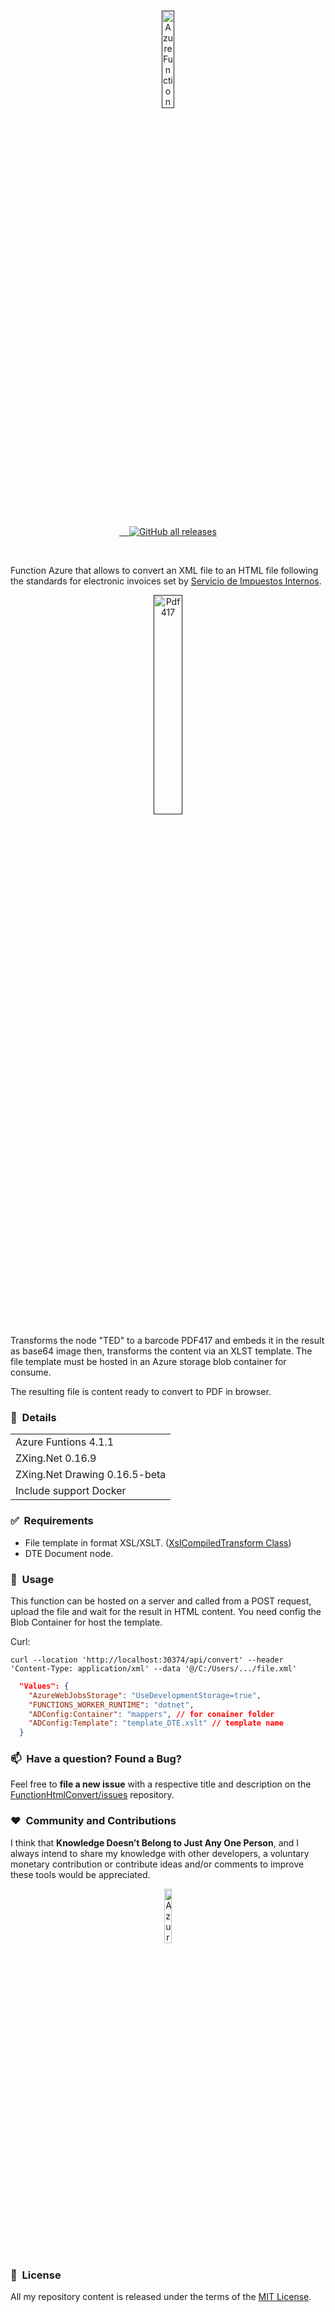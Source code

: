 ﻿<br />
<p align="center">
  <a href="" target="_blank">
    <img width="20%" src="https://coralogix.com/wp-content/uploads/2021/02/Azure-Functions_large.png" alt="Azure Function">
  </a>
</p>
<br />
<p align="center">
  <a href="LICENSE.txt" target="_blank">
    <img src="https://img.shields.io/badge/License-MIT-yellow.svg" alt="">
  </a>
  <a href="https://github.com/sergiokml/FunctionHtmlConvert/releases" target="_blank">
    <img src="https://img.shields.io/github/tag/sergiokml/FunctionHtmlConvert.svg" alt="">
  </a>
  <a href="https://github.com/sergiokml/" target="_blank">
    <img src="https://img.shields.io/github/commit-activity/y/sergiokml/FunctionHtmlConvert.svg" alt="">
  </a>
  <a href="https://github.com/sergiokml/FunctionHtmlConvert/contributors" target="_blank">
    <img src="https://img.shields.io/github/contributors-anon/sergiokml/FunctionHtmlConvert.svg" alt="">
  </a>
  <a href="https://github.com/sergiokml/FunctionHtmlConvert/releases" target="_blank">
    <img alt="GitHub all releases" src="https://img.shields.io/github/downloads/sergiokml/FunctionHtmlConvert/total">
  </a> 
</p>
<br />

Function Azure that allows to convert an XML file to an HTML file following the standards for electronic invoices set by [Servicio de Impuestos Internos](https://www.sii.cl/). 
<p align="center">
  <a href="" target="_blank">
    <img width="30%" src="https://user-images.githubusercontent.com/6364350/227446074-04a5c5b2-c7c1-4b3f-84a5-4077b11c969b.png" alt="Pdf417">
  </a>
</p>




Transforms the node "TED" to a barcode PDF417 and embeds it in the result as base64 image then, transforms the content via an XLST template. The file template must be hosted in an Azure storage blob container for consume.

The resulting file is content ready to convert to PDF in browser.

### 📝&nbsp; Details

<table>
  <thead>
  </thead>
  <tbody>     
    <tr>   
      <td style="text-align: left;">Azure Funtions 4.1.1</td>      
    </tr>   
      <tr>   
      <td style="text-align: left;">ZXing.Net 0.16.9</td>      
    </tr> 
         <tr>   
      <td style="text-align: left;">ZXing.Net Drawing 0.16.5-beta</td>      
    </tr> 
    </tr> 
         <tr>   
      <td style="text-align: left;">Include support Docker</td>      
    </tr> 
  </tbody>
</table>


### ✅&nbsp; Requirements

+ File template in format XSL/XSLT. ([XslCompiledTransform Class](https://learn.microsoft.com/en-us/dotnet/standard/data/xml/how-to-perform-an-xslt-transformation-by-using-an-assembly))
+ DTE Document node.


### 🚀&nbsp; Usage

This function can be hosted on a server and called from a POST request, upload the file and wait for the result in HTML content. You need config the Blob Container for host the template.

Curl: 
```
curl --location 'http://localhost:30374/api/convert' --header 'Content-Type: application/xml' --data '@/C:/Users/.../file.xml'
```

```json
  "Values": {
    "AzureWebJobsStorage": "UseDevelopmentStorage=true",
    "FUNCTIONS_WORKER_RUNTIME": "dotnet",
    "ADConfig:Container": "mappers", // for conainer folder
    "ADConfig:Template": "template_DTE.xslt" // template name
  }
```



### 📫&nbsp; Have a question? Found a Bug? 

Feel free to **file a new issue** with a respective title and description on the [FunctionHtmlConvert/issues](https://github.com/sergiokml/FunctionHtmlConvert/issues) repository.

### ❤️&nbsp; Community and Contributions

I think that **Knowledge Doesn’t Belong to Just Any One Person**, and I always intend to share my knowledge with other developers, a voluntary monetary contribution or contribute ideas and/or comments to improve these tools would be appreciated.

<p align="center">
    <a href="https://www.paypal.com/donate/?hosted_button_id=PTKX9BNY96SNJ" target="_blank">
        <img width="15%" src="https://img.shields.io/badge/PayPal-00457C?style=for-the-badge&logo=paypal&logoColor=white" alt="Azure Function">
    </a>
</p>


### 📘&nbsp; License

All my repository content is released under the terms of the [MIT License](LICENSE.txt).
